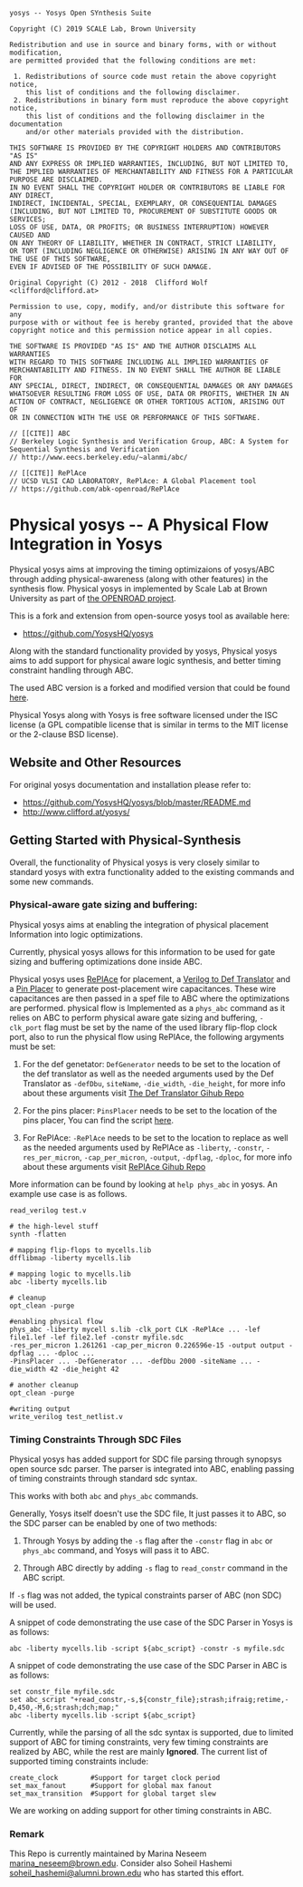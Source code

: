```
yosys -- Yosys Open SYnthesis Suite

Copyright (C) 2019 SCALE Lab, Brown University

Redistribution and use in source and binary forms, with or without modification,
are permitted provided that the following conditions are met:

 1. Redistributions of source code must retain the above copyright notice,
    this list of conditions and the following disclaimer.
 2. Redistributions in binary form must reproduce the above copyright notice,
    this list of conditions and the following disclaimer in the documentation
    and/or other materials provided with the distribution.

THIS SOFTWARE IS PROVIDED BY THE COPYRIGHT HOLDERS AND CONTRIBUTORS "AS IS"
AND ANY EXPRESS OR IMPLIED WARRANTIES, INCLUDING, BUT NOT LIMITED TO,
THE IMPLIED WARRANTIES OF MERCHANTABILITY AND FITNESS FOR A PARTICULAR PURPOSE ARE DISCLAIMED.
IN NO EVENT SHALL THE COPYRIGHT HOLDER OR CONTRIBUTORS BE LIABLE FOR ANY DIRECT,
INDIRECT, INCIDENTAL, SPECIAL, EXEMPLARY, OR CONSEQUENTIAL DAMAGES
(INCLUDING, BUT NOT LIMITED TO, PROCUREMENT OF SUBSTITUTE GOODS OR SERVICES;
LOSS OF USE, DATA, OR PROFITS; OR BUSINESS INTERRUPTION) HOWEVER CAUSED AND
ON ANY THEORY OF LIABILITY, WHETHER IN CONTRACT, STRICT LIABILITY,
OR TORT (INCLUDING NEGLIGENCE OR OTHERWISE) ARISING IN ANY WAY OUT OF THE USE OF THIS SOFTWARE,
EVEN IF ADVISED OF THE POSSIBILITY OF SUCH DAMAGE.

Original Copyright (C) 2012 - 2018  Clifford Wolf <clifford@clifford.at>

Permission to use, copy, modify, and/or distribute this software for any
purpose with or without fee is hereby granted, provided that the above
copyright notice and this permission notice appear in all copies.

THE SOFTWARE IS PROVIDED "AS IS" AND THE AUTHOR DISCLAIMS ALL WARRANTIES
WITH REGARD TO THIS SOFTWARE INCLUDING ALL IMPLIED WARRANTIES OF
MERCHANTABILITY AND FITNESS. IN NO EVENT SHALL THE AUTHOR BE LIABLE FOR
ANY SPECIAL, DIRECT, INDIRECT, OR CONSEQUENTIAL DAMAGES OR ANY DAMAGES
WHATSOEVER RESULTING FROM LOSS OF USE, DATA OR PROFITS, WHETHER IN AN
ACTION OF CONTRACT, NEGLIGENCE OR OTHER TORTIOUS ACTION, ARISING OUT OF
OR IN CONNECTION WITH THE USE OR PERFORMANCE OF THIS SOFTWARE.

// [[CITE]] ABC
// Berkeley Logic Synthesis and Verification Group, ABC: A System for Sequential Synthesis and Verification
// http://www.eecs.berkeley.edu/~alanmi/abc/

// [[CITE]] RePlAce
// UCSD VLSI CAD LABORATORY, RePlAce: A Global Placement tool
// https://github.com/abk-openroad/RePlAce
```

# Physical yosys -- A Physical Flow Integration in Yosys
Physical yosys aims at improving the timing optimizaions of yosys/ABC 
through adding physical-awareness (along with other features) in the synthesis flow.
Physical yosys in implemented by Scale Lab at Brown University as part of [the OPENROAD
project](https://theopenroadproject.org/).

This is a fork and extension from open-source yosys tool as available here:
- https://github.com/YosysHQ/yosys

Along with the standard functionality provided by yosys, Physical yosys aims to add support for physical aware logic synthesis, and better timing constraint handling through ABC. 

The used ABC version is a forked and modified version that could be found [here](https://github.com/scale-lab/abc).

Physical Yosys along with Yosys is free software licensed under the ISC license (a GPL compatible license that is similar in terms to the MIT license or the 2-clause BSD license).


## Website and Other Resources

For original yosys documentation and installation please refer to:

- https://github.com/YosysHQ/yosys/blob/master/README.md
- http://www.clifford.at/yosys/


## Getting Started with Physical-Synthesis

Overall, the functionality of Physical yosys is very closely similar
to standard yosys with extra functionality added to the existing 
commands and some new commands. 

### Physical-aware gate sizing and buffering:
Physical yosys aims at enabling the integration of physical placement
Information into logic optimizations.

Currently, physical yosys allows for this information to be used for
gate sizing and buffering optimizations done inside ABC.

Physical yosys uses [RePlAce](https://github.com/abk-openroad/RePlAce) for placement, a [Verilog to Def Translator](https://github.com/abk-openroad/OpenROAD-Utilities/tree/master/verilog-to-def) and a [Pin Placer](https://github.com/scale-lab/yosys/blob/master/tools/Def_Analyzer/pins_placer.py) to generate
post-placement wire capacitances. These wire capacitances are then
passed in a spef file to ABC where the optimizations are performed.
physical flow is Implemented as a `phys_abc` command as 
it relies on ABC to perform physical aware gate sizing and buffering,
`-clk_port` flag must be set by the name of the used library flip-flop clock port,
also to run the physical flow using RePlAce, the following argyments must be set:

1. For the def genetator: `DefGenerator` needs to be set to the location of the def translator as well as the needed arguments used by the Def Translator as `-defDbu`, `siteName`, `-die_width`, `-die_height`, for more info about these arguments visit [The Def Translator Gihub Repo](https://github.com/abk-openroad/OpenROAD-Utilities/blob/master/verilog-to-def/README.md)

2. For the pins placer: `PinsPlacer` needs to be set to the location of the pins placer, You can find the script [here](https://github.com/scale-lab/yosys/blob/master/tools/Def_Analyzer/pins_placer.py).

3. For RePlAce: `-RePlAce` needs to be set to the location to replace as well as the needed arguments used by RePlAce as `-liberty`, `-constr`, `-res_per_micron`, `-cap_per_micron`, `-output`, `-dpflag`, `-dploc`, for more info about these arguments visit [RePlAce Gihub Repo](https://github.com/abk-openroad/RePlAce/blob/master/README.md)

More information can be found by looking at `help phys_abc` in
yosys. An example use case is as follows.

```    
read_verilog test.v

# the high-level stuff
synth -flatten

# mapping flip-flops to mycells.lib
dfflibmap -liberty mycells.lib

# mapping logic to mycells.lib
abc -liberty mycells.lib

# cleanup
opt_clean -purge

#enabling physical flow
phys_abc -liberty mycell s.lib -clk_port CLK -RePlAce ... -lef file1.lef -lef file2.lef -constr myfile.sdc
-res_per_micron 1.261261 -cap_per_micron 0.226596e-15 -output output -dpflag ... -dploc ... 
-PinsPlacer ... -DefGenerator ... -defDbu 2000 -siteName ... -die_width 42 -die_height 42

# another cleanup
opt_clean -purge

#writing output
write_verilog test_netlist.v
```

### Timing Constraints Through SDC Files
Physical yosys has added support for SDC file parsing through synopsys
open source sdc parser. The parser is integrated into ABC, enabling passing
of timing constraints through standard sdc syntax.

This works with both `abc` and `phys_abc` commands.

Generally, Yosys itself doesn't use the SDC file, It just passes it to ABC,
so the SDC parser can be enabled by one of two methods:

1. Through Yosys by adding the `-s` flag after the `-constr` flag in `abc` or `phys_abc` command, and Yosys will pass it to ABC.
	
2. Through ABC directly by adding `-s` flag to `read_constr` command in the ABC script.

If `-s` flag was not added, the typical constraints parser of ABC (non SDC) will be used.

A snippet of code demonstrating the use case of the SDC Parser in Yosys is as follows:
```
abc -liberty mycells.lib -script ${abc_script} -constr -s myfile.sdc
```

A snippet of code demonstrating the use case of the SDC Parser in ABC is as follows:
```
set constr_file myfile.sdc
set abc_script "+read_constr,-s,${constr_file};strash;ifraig;retime,-D,450,-M,6;strash;dch;map;"
abc -liberty mycells.lib -script ${abc_script}
```

Currently, while the parsing of all the sdc syntax is supported, due to
limited support of ABC for timing constraints, very few timing constraints 
are realized by ABC, while the rest are mainly **Ignored**.
The current list of supported timing constraints include:
```
create_clock        #Support for target clock period
set_max_fanout      #Support for global max fanout
set_max_transition  #Support for global target slew 
```

We are working on adding support for other timing constraints in ABC.

### Remark
This Repo is currently maintained by Marina Neseem <marina_neseem@brown.edu>.
Consider also Soheil Hashemi <soheil_hashemi@alumni.brown.edu> who has started this effort.
